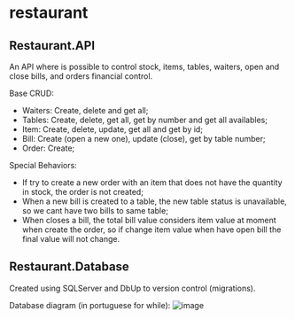 # restaurant

## Restaurant.API
An API where is possible to control stock, items, tables, waiters, open and close bills, and orders financial control. 

Base CRUD:
- Waiters: Create, delete and get all;
- Tables: Create, delete, get all, get by number and get all availables;
- Item: Create, delete, update, get all and get by id;
- Bill: Create (open a new one), update (close), get by table number;
- Order: Create;

Special Behaviors:
- If try to create a new order with an item that does not have the quantity in stock, the order is not created;
- When a new bill is created to a table, the new table status is unavailable, so we cant have two bills to same table;
- When closes a bill, the total bill value considers item value at moment when create the order, so if change item value when have open bill the final value will not change.

## Restaurant.Database
Created using SQLServer and DbUp to version control (migrations).

Database diagram (in portuguese for while):
![image](https://user-images.githubusercontent.com/42729316/128185865-2a4ef67a-8e64-4649-8ff6-91936ed654c4.png)
